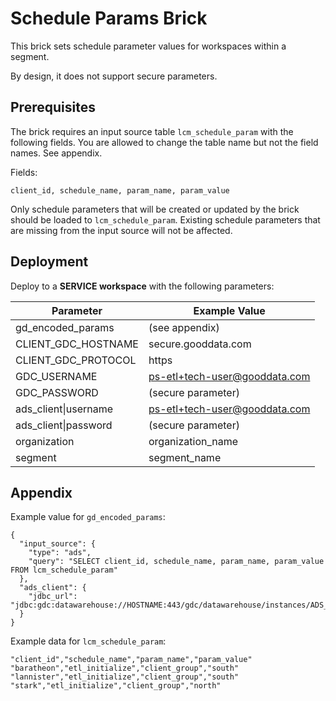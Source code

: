 # Schedule Params Brick
This brick sets schedule parameter values for workspaces within a segment.

By design, it does not support secure parameters.

## Prerequisites

The brick requires an input source table `lcm_schedule_param` with the following fields. You are allowed to change the table name but not the field names. See appendix.

Fields:
```
client_id, schedule_name, param_name, param_value
```

Only schedule parameters that will be created or updated by the brick should be loaded to `lcm_schedule_param`. Existing schedule parameters that are missing from the input source will not be affected.

## Deployment

Deploy to a **SERVICE workspace** with the following parameters:

| Parameter | Example Value |
| --- | --- |
| gd_encoded_params | (see appendix) |
| CLIENT_GDC_HOSTNAME | secure.gooddata.com |
| CLIENT_GDC_PROTOCOL | https |
| GDC_USERNAME | ps-etl+tech-user@gooddata.com |
| GDC_PASSWORD | (secure parameter) |
| ads_client\|username | ps-etl+tech-user@gooddata.com |
| ads_client\|password | (secure parameter) |
| organization | organization_name |
| segment | segment_name |

## Appendix

Example value for `gd_encoded_params`:
```
{
  "input_source": {
    "type": "ads",
    "query": "SELECT client_id, schedule_name, param_name, param_value FROM lcm_schedule_param"
  },
  "ads_client": {
    "jdbc_url": "jdbc:gdc:datawarehouse://HOSTNAME:443/gdc/datawarehouse/instances/ADS_ID"
  }
}
```

Example data for `lcm_schedule_param`:
```
"client_id","schedule_name","param_name","param_value"
"baratheon","etl_initialize","client_group","south"
"lannister","etl_initialize","client_group","south"
"stark","etl_initialize","client_group","north"
```